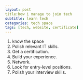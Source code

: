 ```yaml
---
layout: post
title:how i manage to join tech
subtitle: learn tech
categories: tech space
tags: [tech, website, certificate]
---
```


1. know the space
2. Polish relevant IT skills.
3. Get a certification.
4. Build your experience.
5. Network.
6. Look for entry-level positions.
7. Polish your interview skills.
